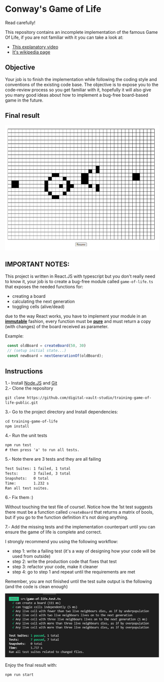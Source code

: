 # Conway's Game of Life

Read carefully!

This repository contains an incomplete implementation of the famous Game Of Life, if you are not familiar with it you can take a look at:
- [This explanatory video](https://www.youtube.com/watch?v=OWXD_wJxCKQ)
- [It's wikipedia page](https://en.wikipedia.org/wiki/Conway%27s_Game_of_Life) 

## Objective
Your job is to finish the implementation while following the coding style and conventions of the existing code base. The objective is to expose you to the code-review process so you get familiar with it, hopefully it will also give you many good ideas about how to implement a bug-free board-based game in the future.

## Final result 
<img src="./images/final-result.gif">

## IMPORTANT NOTES:

This project is written in React.JS with typescript but you don't really need to know it, your job is to create a bug-free module called ``game-of-life.ts`` that exposes the needed functions for:

- creating a board
- calculating the next generation
- toggling cells (alive/dead)

due to the way React works, you have to implement your module in an [**immutable**](https://web.mit.edu/6.005/www/fa15/classes/09-immutability/) fashion,  every function must be [**pure**](https://en.wikipedia.org/wiki/Pure_function#:~:text=In%20computer%20programming%2C%20a%20pure,reference%20arguments%20or%20input%20streams) and must return a copy (with changes) of the board received as parameter.

Example:

```typescript
 const oldBoard = createBoard(50, 30)
 // (setup initial state...)
 const newBoard = nextGenerationOf(oldBoard);
```

## Instructions

1.- Install [Node.JS](https://nodejs.org/es/) and [Git](https://git-scm.com/book/en/v2/Getting-Started-Installing-Git)  
2.- Clone the repository

```
git clone https://github.com/digital-vault-studio/training-game-of-life-public.git
```
3.- Go to the project directory and Install dependencies:

```
cd training-game-of-life
npm install
```

4.- Run the unit tests

```
npm run test
# then press 'a' to run all tests.
```

5.- Note there are 3 tests and they are all failing

```
Test Suites: 1 failed, 1 total
Tests:       3 failed, 3 total
Snapshots:   0 total
Time:        1.232 s
Ran all test suites.
```

6.- Fix them :)

Without touching the test file of course!. Notice how the 1st test suggests there must be a function called ``createBoard`` that returns a matrix of bools, but if you go to the function definition it's not doing anything.

7.- Add the missing tests and the implementation counterpart until you can ensure the game of life is complete and correct.

I strongly recommend you using the following workflow:

- step 1: write a failing test (it's a way of designing how your code will be used from outside)
- step 2: write the production code that fixes that test
- step 3: refactor your code, make it cleaner
- step 4: go to step 1 and repeat until the requirements are met

Remember, you are not finished until the test suite output is the following (and the code is clean enough)

<img src='./images/passing.png'/>

Enjoy the final result with:
```
npm run start
```

